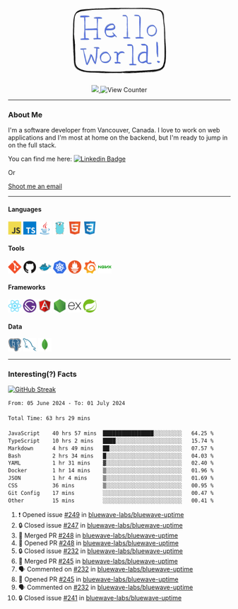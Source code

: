 <div align="center">
    <img src="./img/hello_world.webp" height="200px" width="">
    <div>
        <a href="https://www.linkedin.com/in/ajhollid">
            <img src="https://img.shields.io/badge/LinkedIn-blue"/>
        </a>
        <img src="https://komarev.com/ghpvc/?username=ajhollid&color=yellow" alt="View Counter">
    </div>
</div>

---

### About Me

I'm a software developer from Vancouver, Canada. I love to work on web applications and I'm most at home on the backend, but I'm ready to jump in on the full stack.

You can find me here: [![Linkedin Badge](https://img.shields.io/badge/-ajhollid-blue?style=flat&logo=Linkedin&logoColor=white)](https://www.linkedin.com/in/ajhollid)

Or

[Shoot me an email](mailto:ajhollid@gmail.com)

---

#### Languages

<div>
    <img src="./img/devicons/javascript-original.svg" width=30 height=30 alt="JavaScript">
    <img src="/img/devicons/typescript-original.svg" width=30 height=30 alt="TypeScript">
    <img src="./img/devicons/java-original.svg" width=30 height=30 alt="Java">
    <img src="./img/devicons/go-original.svg" width=30 height=30 alt="Golang">
    <img src="./img/devicons/html5-original.svg" width=30 height=30 alt="HTML 5">
    <img src="./img/devicons/css3-original.svg" width=30 height=30 alt="CSS 3">
</div>

#### Tools

<div>
    <img src="./img/devicons/git-original.svg" width=30 height=30 alt="Git">
    <img src="./img/devicons/github-original.svg" width=30 height=30 alt="Github">
    <img src="./img/devicons/docker-original.svg" width=30 
    height=30 alt="Docker">
    <img src="./img/devicons/kubernetes-original.svg" width=30 height=30 alt="K8">
    <img src="./img/devicons/prometheus-original.svg" width=30 height=30 alt="Prometheus">
    <img src="./img/devicons/grafana-original.svg" width=30 height=30 alt="Grafana">
    <img src="./img/devicons/nginx-original.svg" width=30 height=30 alt="Nginx">
</div>

#### Frameworks

<div>
    <img src="./img/devicons/react-original.svg" width=30 height=30 alt="React">
    <img src="./img/devicons/gatsby-original.svg" width=30 height=30 alt="Gatsby">
    <img src="./img/devicons/angularjs-original.svg" width=30 height=30 alt="AngularJS">
    <img src="./img/devicons/nodejs-original.svg" width=30 height=30 alt="NodeJS">
    <img src="./img/devicons/express-original.svg" width=30 height=30 alt="Express">
    <img src="./img/devicons/spring-original.svg" width=30 height=30 alt="Spring">
</div>

#### Data

<div>
    <img src="./img/devicons/postgresql-original.svg" width=30 height=30 alt="Postgresql">
    <img src="./img/devicons/mysql-original.svg" width=30 height=30 alt="Mysql">
    <img src="./img/devicons/mongodb-original.svg" width=30 height=30 alt="MongoDB">
</div>

---

### Interesting(?) Facts

[![GitHub Streak](http://github-readme-streak-stats.herokuapp.com?user=ajhollid)](https://git.io/streak-stats)

 <!--START_SECTION:waka-->

```txt
From: 05 June 2024 - To: 01 July 2024

Total Time: 63 hrs 29 mins

JavaScript    40 hrs 57 mins  ████████████████░░░░░░░░░   64.25 %
TypeScript    10 hrs 2 mins   ████░░░░░░░░░░░░░░░░░░░░░   15.74 %
Markdown      4 hrs 49 mins   ██░░░░░░░░░░░░░░░░░░░░░░░   07.57 %
Bash          2 hrs 34 mins   █░░░░░░░░░░░░░░░░░░░░░░░░   04.03 %
YAML          1 hr 31 mins    ▓░░░░░░░░░░░░░░░░░░░░░░░░   02.40 %
Docker        1 hr 14 mins    ▒░░░░░░░░░░░░░░░░░░░░░░░░   01.96 %
JSON          1 hr 4 mins     ▒░░░░░░░░░░░░░░░░░░░░░░░░   01.69 %
CSS           36 mins         ▒░░░░░░░░░░░░░░░░░░░░░░░░   00.95 %
Git Config    17 mins         ░░░░░░░░░░░░░░░░░░░░░░░░░   00.47 %
Other         15 mins         ░░░░░░░░░░░░░░░░░░░░░░░░░   00.41 %
```

<!--END_SECTION:waka-->


<!--START_SECTION:activity-->
1. ❗ Opened issue [#249](https://github.com/bluewave-labs/bluewave-uptime/issues/249) in [bluewave-labs/bluewave-uptime](https://github.com/bluewave-labs/bluewave-uptime)
2. 🔒 Closed issue [#247](https://github.com/bluewave-labs/bluewave-uptime/issues/247) in [bluewave-labs/bluewave-uptime](https://github.com/bluewave-labs/bluewave-uptime)
3. 🎉 Merged PR [#248](https://github.com/bluewave-labs/bluewave-uptime/pull/248) in [bluewave-labs/bluewave-uptime](https://github.com/bluewave-labs/bluewave-uptime)
4. 💪 Opened PR [#248](https://github.com/bluewave-labs/bluewave-uptime/pull/248) in [bluewave-labs/bluewave-uptime](https://github.com/bluewave-labs/bluewave-uptime)
5. 🔒 Closed issue [#232](https://github.com/bluewave-labs/bluewave-uptime/issues/232) in [bluewave-labs/bluewave-uptime](https://github.com/bluewave-labs/bluewave-uptime)
6. 🎉 Merged PR [#245](https://github.com/bluewave-labs/bluewave-uptime/pull/245) in [bluewave-labs/bluewave-uptime](https://github.com/bluewave-labs/bluewave-uptime)
7. 🗣 Commented on [#232](https://github.com/bluewave-labs/bluewave-uptime/issues/232#issuecomment-2204720840) in [bluewave-labs/bluewave-uptime](https://github.com/bluewave-labs/bluewave-uptime)
8. 💪 Opened PR [#245](https://github.com/bluewave-labs/bluewave-uptime/pull/245) in [bluewave-labs/bluewave-uptime](https://github.com/bluewave-labs/bluewave-uptime)
9. 🗣 Commented on [#232](https://github.com/bluewave-labs/bluewave-uptime/issues/232#issuecomment-2204550950) in [bluewave-labs/bluewave-uptime](https://github.com/bluewave-labs/bluewave-uptime)
10. 🔒 Closed issue [#241](https://github.com/bluewave-labs/bluewave-uptime/issues/241) in [bluewave-labs/bluewave-uptime](https://github.com/bluewave-labs/bluewave-uptime)
<!--END_SECTION:activity-->
